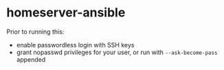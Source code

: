 # homeserver-ansible

Prior to running this:
- enable passwordless login with SSH keys
- grant nopasswd privileges for your user, or run with `--ask-become-pass` appended